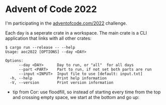 # Advent of Code 2022

I'm participating in the [adventofcode.com/2022](https://adventofcode.com/2022) challenge.

Each day is a seperate crate in a workspace. The main crate is a CLI application
that links with all other crates:

```
$ cargo run --release -- --help
Usage: aoc2022 [OPTIONS] --day <DAY>

Options:
      --day <DAY>      Day to run, or "all"  for all days
      --part <PART>    Part to run, if not set both parts are run
      --input <INPUT>  Input file to use [default: input.txt]
  -h, --help           Print help information
  -V, --version        Print version information
```

- tip from Cor: use floodfill, so instead of starting every time from the top
  and crossing empty space, we start at the bottom and go up:


